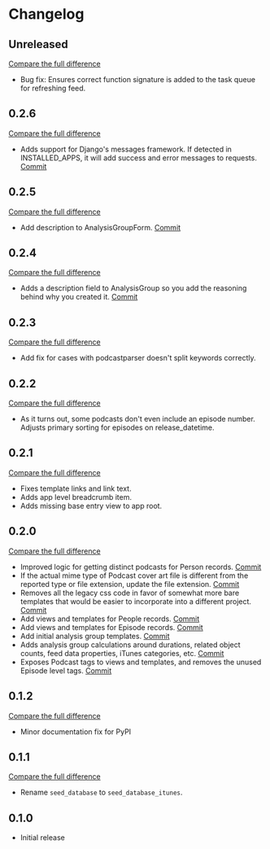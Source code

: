# Changelog

## Unreleased

[Compare the full difference](https://github.com/andrlik/django-podcast-analyzer/compare/v0.2.6...HEAD)

- Bug fix: Ensures correct function signature is added to the task queue for refreshing feed.

## 0.2.6

[Compare the full difference](https://github.com/andrlik/django-podcast-analyzer/compare/v0.2.5...v0.2.6)

- Adds support for Django's messages framework. If detected in INSTALLED_APPS, it will add success and error messages to requests. [Commit](https://github.com/andrlik/django-podcast-analyzer/commit/de896d064fb5e58d595f2b390ec84bf7e7ddb0de)

## 0.2.5

[Compare the full difference](https://github.com/andrlik/django-podcast-analyzer/compare/v0.2.4...v0.2.5)

- Add description to AnalysisGroupForm. [Commit](https://github.com/andrlik/django-podcast-analyzer/commit/024d8aaad63c4c84905b4ba4b80a32bc33f6831d)

## 0.2.4

[Compare the full difference](https://github.com/andrlik/django-podcast-analyzer/compare/v0.2.3...v0.2.4)

- Adds a description field to AnalysisGroup so you add the reasoning behind why you created it. [Commit](https://github.com/andrlik/django-podcast-analyzer/commit/01e1cee682320baeff67c34abcb3ffb1d5094240)

## 0.2.3

[Compare the full difference](https://github.com/andrlik/django-podcast-analyzer/compare/v0.2.2...v0.2.3)

- Add fix for cases with podcastparser doesn't split keywords correctly.

## 0.2.2

[Compare the full difference](https://github.com/andrlik/django-podcast-analyzer/compare/v0.2.1...v0.2.2)

- As it turns out, some podcasts don't even include an episode number. Adjusts primary sorting for episodes on release_datetime.

## 0.2.1

[Compare the full difference](https://github.com/andrlik/django-podcast-analyzer/compare/v0.2.0...v0.2.1)

- Fixes template links and link text.
- Adds app level breadcrumb item.
- Adds missing base entry view to app root.

## 0.2.0

[Compare the full difference](https://github.com/andrlik/django-podcast-analyzer/compare/v0.1.2...v0.2.0)

- Improved logic for getting distinct podcasts for Person records. [Commit](https://github.com/andrlik/django-podcast-analyzer/commit/615e02aa2f57b0e0540375dd21c199d8bb4533fc)
- If the actual mime type of Podcast cover art file is different from the reported type or file extension, update the file extension. [Commit](https://github.com/andrlik/django-podcast-analyzer/commit/75fdd0f2e2f2fd326e60e6ba14f01e76d0be0901)
- Removes all the legacy css code in favor of somewhat more bare templates that would be easier to incorporate into a different project. [Commit](https://github.com/andrlik/django-podcast-analyzer/commit/bb49a0fc59a0014e499c46a879c2d2de4c05119e)
- Add views and templates for People records. [Commit](https://github.com/andrlik/django-podcast-analyzer/commit/251431ca1e6659a7453678847de00a3318741c4e)
- Add views and templates for Episode records. [Commit](https://github.com/andrlik/django-podcast-analyzer/commit/f72c3b2aa206e9f85c71e5f0b856fa6ce181d42e)
- Add initial analysis group templates. [Commit](https://github.com/andrlik/django-podcast-analyzer/commit/a1be7bbd19ae121df19db201c5a8e12635eac8fc)
- Adds analysis group calculations around durations, related object counts, feed data properties, iTunes categories, etc. [Commit](https://github.com/andrlik/django-podcast-analyzer/commit/86e5819e26d6bf2efe413febf82c162cd8d42554)
- Exposes Podcast tags to views and templates, and removes the unused Episode level tags. [Commit](https://github.com/andrlik/django-podcast-analyzer/commit/e96f87e68712648c46190babc54bef546b14f259)

## 0.1.2

[Compare the full difference](https://github.com/andrlik/django-podcast-analyzer/compare/v0.1.1...v0.1.2)

- Minor documentation fix for PyPI

## 0.1.1

[Compare the full difference](https://github.com/andrlik/django-podcast-analyzer/compare/v0.1.0...v0.1.1)

- Rename `seed_database` to `seed_database_itunes`.

## 0.1.0

- Initial release
